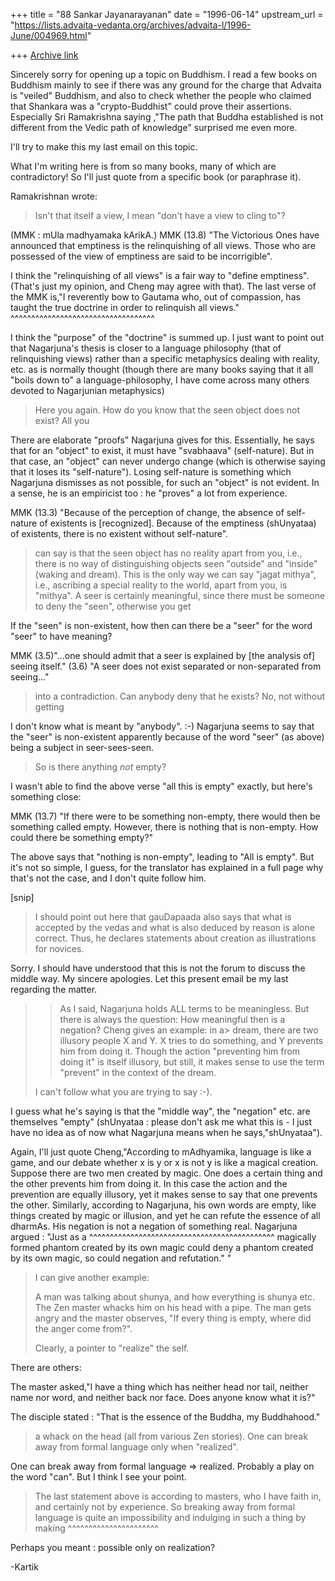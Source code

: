 +++
title = "88 Sankar Jayanarayanan"
date = "1996-06-14"
upstream_url = "https://lists.advaita-vedanta.org/archives/advaita-l/1996-June/004969.html"

+++
[Archive link](https://lists.advaita-vedanta.org/archives/advaita-l/1996-June/004969.html)

Sincerely sorry for opening up a topic on Buddhism. I read a few books on
Buddhism mainly to see if there was any ground for the charge that Advaita is
"veiled" Buddhism, and also to check whether the people who claimed that
Shankara was a "crypto-Buddhist" could prove their assertions. Especially
Sri Ramakrishna saying ,"The path that Buddha established is not different from
the Vedic path of knowledge" surprised me even more.

I'll try to make this my last email on this topic.

What I'm writing here is from so many books, many of which are contradictory!
So I'll just quote from a specific book (or paraphrase it).

Ramakrishnan wrote:

> Isn't that itself a view, I mean "don't have a view to cling to"?

(MMK : mUla madhyamaka kArikA.)
MMK (13.8) "The Victorious Ones have announced that emptiness is the
relinquishing of all views. Those who are possessed of the view of
emptiness are said to be incorrigible".

I think the "relinquishing of all views" is a fair way to "define emptiness".
(That's just my opinion, and Cheng may agree with that).
The last verse of the MMK is,"I reverently bow to Gautama who, out of
compassion, has taught the true doctrine in order to relinquish all views."
                                        ^^^^^^^^^^^^^^^^^^^^^^^^^^^^^^^^^^^

I think the "purpose" of the "doctrine" is summed up. I just want to point out
that Nagarjuna's thesis is closer to a language philosophy (that of
relinquishing views) rather than a specific metaphysics dealing with
reality, etc. as is normally thought (though there are many books saying that
it all "boils down to" a language-philosophy, I have come across many others
devoted to Nagarjunian metaphysics)

>
> Here you again. How do you know that the seen object does not exist? All you

There are elaborate "proofs" Nagarjuna gives for this. Essentially, he says
that for an "object" to exist, it must have "svabhaava" (self-nature). But in
that case, an "object" can never undergo change (which is otherwise saying that
it loses its "self-nature"). Losing self-nature is something which Nagarjuna
dismisses as not possible, for such an "object" is not evident. In a sense,
he is an empiricist too : he "proves" a lot from experience.

MMK (13.3) "Because of the perception of change, the absence of self-nature
of existents is [recognized]. Because of the emptiness (shUnyataa) of
existents, there is no existent without self-nature".

> can say is that the seen object has no reality apart from you, i.e., there is
> no way of distinguishing objects seen "outside" and "inside" (waking and
> dream). This is the only way we can say "jagat mithya", i.e., ascribing a
> special reality to the world, apart from you, is "mithya". A seer is certainly
> meaningful, since there must be someone to deny the "seen", otherwise you get

If the "seen" is non-existent, how then can there be a "seer" for the word
"seer" to have meaning?

MMK (3.5)"...one should admit that a seer is explained by [the analysis of]
seeing itself."
(3.6) "A seer does not exist separated or non-separated from seeing..."

> into a contradiction. Can anybody deny that he exists? No, not without getting

I don't know what is meant by "anybody". :-) Nagarjuna seems to say that
the "seer" is non-existent apparently because of the word "seer" (as above)
being a subject in seer-sees-seen.

> So is there anything _not_ empty?

I wasn't able to find the above verse "all this is empty" exactly, but here's
something close:

MMK (13.7) "If there were to be something non-empty, there would then be
something called empty. However, there is nothing that is non-empty. How could
there be something empty?"

The above says that "nothing is non-empty", leading to "All is empty".
But it's not so simple, I guess, for the translator has explained in a full
page why that's not the case, and I don't quite follow him.

[snip]

> I should point out here that gauDapaada also says that what is accepted by the
> vedas and what is also deduced by reason is alone correct. Thus, he declares
> statements about creation as illustrations for novices.

Sorry. I should have understood that this is not the forum to discuss the
middle way. My sincere apologies. Let this present email be my last regarding
the matter.

>
> > As I said, Nagarjuna holds ALL terms to be meaningless. But there is always
> > the question: How meaningful then is a negation? Cheng gives an example: in
> a> dream, there are two illusory people X and Y. X tries to do something, and
 Y
> > prevents him from doing it. Though the action "preventing him from doing it"
> > is itself illusory, but still, it makes sense to use the term "prevent" in
> the
> > context of the dream.
>
> I can't follow what you are trying to say :-).

I guess what he's saying is that the "middle way", the "negation" etc. are
themselves "empty" (shUnyataa : please don't ask me what this is - I just have
no idea as of now what Nagarjuna means when he says,"shUnyataa").

Again, I'll just quote Cheng,"According to mAdhyamika, language is like a game,
and our debate whether x is y or x is not y is like a magical creation.
Suppose there are two men created by magic. One does a certain thing and the
other prevents him from doing it. In this case the action and the prevention are
equally illusory, yet it makes sense to say that one prevents the other.
Similarly, according to Nagarjuna, his own words are empty, like things created
by magic or illusion, and yet he can refute the essence of all dharmAs. His
negation is not a negation of something real. Nagarjuna argued : "Just as a
^^^^^^^^^^^^^^^^^^^^^^^^^^^^^^^^^^^^^^^^^^^^^
magically formed phantom created by its own magic could deny a phantom created
by its own magic, so could negation and refutation." "

> I can give another example:
>
> A man was talking about shunya, and how everything is shunya etc. The Zen
> master whacks him on his head with a pipe. The man gets angry and the master
> observes, "If every thing is empty, where did the anger come from?".
>
> Clearly, a pointer to "realize" the self.

There are others:

The master asked,"I have a thing which has neither head nor tail, neither
name nor word, and neither back nor face. Does anyone know what it is?"

The disciple stated : "That is the essence of the Buddha, my Buddhahood."

> a whack on the head (all from various Zen stories). One can break away from
> formal language only when "realized".

One can break away from formal language => realized.
Probably a play on the word "can". But I think I see your point.

> The last statement above is according to masters, who I have
> faith in, and certainly not by experience. So breaking away from formal
> language is quite an impossibility and indulging in such a thing by making
              ^^^^^^^^^^^^^^^^^^^^^^

Perhaps you meant : possible only on realization?

-Kartik

